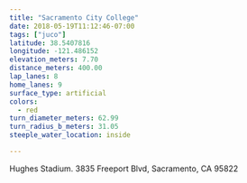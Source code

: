 ```yaml
---
title: "Sacramento City College"
date: 2018-05-19T11:12:46-07:00
tags: ["juco"]
latitude: 38.5407816
longitude: -121.486152
elevation_meters: 7.70
distance_meters: 400.00
lap_lanes: 8
home_lanes: 9
surface_type: artificial
colors: 
  - red
turn_diameter_meters: 62.99
turn_radius_b_meters: 31.05
steeple_water_location: inside

---
```

Hughes Stadium. 3835 Freeport Blvd, Sacramento, CA 95822
<!--more-->
